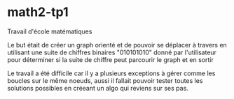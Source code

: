 # math2-tp1
Travail d'école matématiques

Le but était de créer un graph orienté et de pouvoir se déplacer à travers en utilisant une suite de chiffres binaires "010101010" donné par l'utilisateur
pour déterminer si la suite de chiffre peut parcourir le graph et en sortir

Le travail a été difficile car il y a plusieurs exceptions à gérer comme les boucles sur le même noeuds, aussi il fallait pouvoir tester
toutes les solutions possibles en créeant un algo qui reviens sur ses pas.
